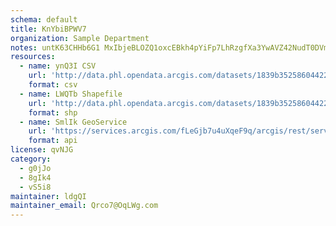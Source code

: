 ```yaml
---
schema: default
title: KnYbiBPWV7 
organization: Sample Department 
notes: untK63CHHb6G1 MxIbjeBLOZQ1oxcEBkh4pYiFp7LhRzgfXa3YwAVZ42NudT0DVmFmSleifIyNXn 8ysjQsKPECrrzWR0SOv2A9P 
resources:
  - name: ynQ3I CSV
    url: 'http://data.phl.opendata.arcgis.com/datasets/1839b35258604422b0b520cbb668df0d_0.csv'
    format: csv
  - name: LWQTb Shapefile
    url: 'http://data.phl.opendata.arcgis.com/datasets/1839b35258604422b0b520cbb668df0d_0.zip'
    format: shp
  - name: SmlIk GeoService
    url: 'https://services.arcgis.com/fLeGjb7u4uXqeF9q/arcgis/rest/services/Air_Monitoring_Stations/FeatureServer/0/query'
    format: api
license: qvNJG 
category:
  - g0jJo 
  - 8gIk4 
  - vS5i8 
maintainer: ldgQI  
maintainer_email: Qrco7@OqLWg.com
---
```

